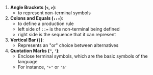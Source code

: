 1.  **Angle Brackets (`<`, `>`)**:
    -   to represent non-terminal symbols
2.  **Colons and Equals (`::=`)**:
    -   to define a production rule
    -   left side of `::=` is the non-terminal being defined
    -   right side is the sequence that it can represent
3.  **Vertical Bar (`|`)**:
    -   Represents an \"or\" choice between alternatives
4.  **Quotation Marks (`"`, `'`)**:
    -   Enclose terminal symbols, which are the basic symbols of the language
    -   For instance, `"+"` or `'a'`
